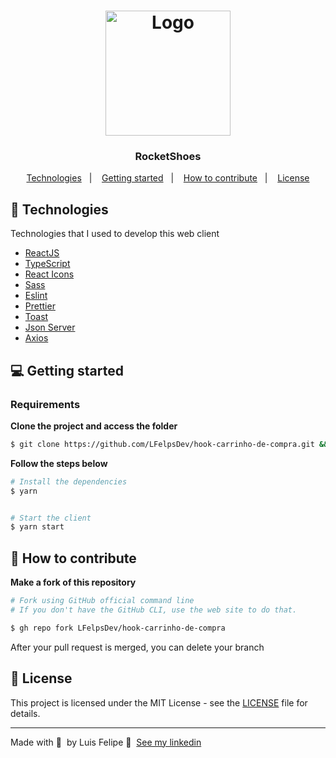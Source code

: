 <h1 align="center">
	<img alt="Logo" src="https://rocketseat-cdn.s3-sa-east-1.amazonaws.com/modulo-redux/tenis1.jpg" width="200px" />
</h1>

<h3 align="center">
  RocketShoes
</h3>


<p align="center">
  <a href="#-technologies">Technologies</a>&nbsp;&nbsp;&nbsp;|&nbsp;&nbsp;&nbsp;
  <a href="#-getting-started">Getting started</a>&nbsp;&nbsp;&nbsp;|&nbsp;&nbsp;&nbsp;
  <a href="#-how-to-contribute">How to contribute</a>&nbsp;&nbsp;&nbsp;|&nbsp;&nbsp;&nbsp;
  <a href="#-license">License</a>
</p>


## 🚀 Technologies

Technologies that I used to develop this web client

- [ReactJS](https://reactjs.org/)
- [TypeScript](https://www.typescriptlang.org/)
- [React Icons](https://react-icons.netlify.com/#/)
- [Sass](https://sass-lang.com)
- [Eslint](https://eslint.org/)
- [Prettier](https://prettier.io/)
- [Toast](https://www.npmjs.com/package/react-toastify)
- [Json Server](https://github.com/typicode/json-server)
- [Axios](https://github.com/axios/axios)

## 💻 Getting started

### Requirements


**Clone the project and access the folder**

```bash
$ git clone https://github.com/LFelpsDev/hook-carrinho-de-compra.git && cd hook-carrinho-de-compra
```

**Follow the steps below**

```bash
# Install the dependencies
$ yarn


# Start the client
$ yarn start
```

## 🤔 How to contribute

**Make a fork of this repository**

```bash
# Fork using GitHub official command line
# If you don't have the GitHub CLI, use the web site to do that.

$ gh repo fork LFelpsDev/hook-carrinho-de-compra
```


After your pull request is merged, you can delete your branch

## 📝 License

This project is licensed under the MIT License - see the [LICENSE](LICENSE) file for details.

---

Made with 💜 &nbsp;by Luis Felipe 👋 &nbsp;[See my linkedin](https://www.linkedin.com/in/luis-felipe-gar%C3%A7%C3%A3o-silva-b0794b203/)
